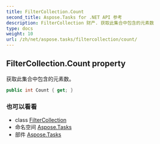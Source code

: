 ```yaml
---
title: FilterCollection.Count
second_title: Aspose.Tasks for .NET API 参考
description: FilterCollection 财产. 获取此集合中包含的元素数
type: docs
weight: 10
url: /zh/net/aspose.tasks/filtercollection/count/
---
```

## FilterCollection.Count property

获取此集合中包含的元素数。

```csharp
public int Count { get; }
```

### 也可以看看

* class [FilterCollection](../)
* 命名空间 [Aspose.Tasks](../../filtercollection/)
* 部件 [Aspose.Tasks](../../../)



